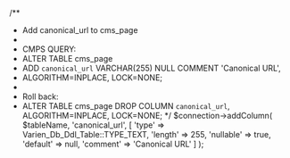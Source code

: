 /**
 * Add canonical_url to cms_page
 *
 * CMPS QUERY:
 * ALTER TABLE cms_page
 *   ADD `canonical_url` VARCHAR(255) NULL COMMENT 'Canonical URL',
 *   ALGORITHM=INPLACE, LOCK=NONE;
 *
 * Roll back:
 * ALTER TABLE cms_page DROP COLUMN `canonical_url`, ALGORITHM=INPLACE, LOCK=NONE;
 */
$connection->addColumn(
    $tableName,
    'canonical_url',
    [
        'type'     => Varien_Db_Ddl_Table::TYPE_TEXT,
        'length'   => 255,
        'nullable' => true,
        'default'  => null,
        'comment'  => 'Canonical URL'
    ]
);
